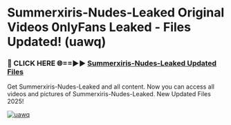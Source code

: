 # Summerxiris-Nudes-Leaked Original Videos 0nlyFans Leaked - Files Updated! (uawq)

<h3>🔴 CLICK HERE 🌐==►► <a href="https://tinyurl.com/5h6xmrr3" rel="nofollow">Summerxiris-Nudes-Leaked Updated Files</a></h3>

Get Summerxiris-Nudes-Leaked and all content. Now you can access all videos and pictures of Summerxiris-Nudes-Leaked. New Updated Files 2025!

[![uawq](https://i.imgur.com/KVD873Z.gif)](https://tinyurl.com/5h6xmrr3)
